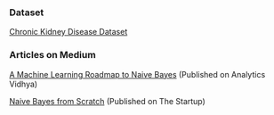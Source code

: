 ### Dataset
[Chronic Kidney Disease Dataset](https://archive.ics.uci.edu/ml/datasets/Chronic_Kidney_Disease)

### Articles on Medium
[A Machine Learning Roadmap to Naive Bayes](https://tp6145.medium.com/a-machine-learning-roadmap-to-naive-bayes-66437a48d9f3)
(Published on Analytics Vidhya)

[Naive Bayes from Scratch](https://tp6145.medium.com/naive-bayes-from-scratch-c0c93ed4b826)
(Published on The Startup)
